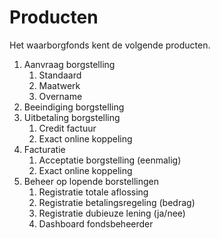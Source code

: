 # Producten

Het waarborgfonds kent de volgende producten.

1. Aanvraag borgstelling
    1. Standaard
    1. Maatwerk
    1. Overname
1. Beeindiging borgstelling
1. Uitbetaling borgstelling
    1. Credit factuur
    1. Exact online koppeling
1. Facturatie
    1. Acceptatie borgstelling (eenmalig)
    1. Exact online koppeling
1. Beheer op lopende borstellingen
    1. Registratie totale aflossing
    1. Registratie betalingsregeling (bedrag)
    1. Registratie dubieuze lening (ja/nee)
    1. Dashboard fondsbeheerder